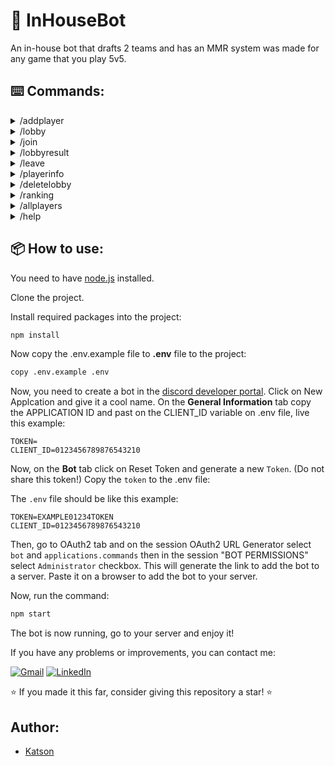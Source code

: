 # 🤖 InHouseBot
An in-house bot that drafts 2 teams and has an MMR system was made for any game that you play 5v5.

## ⌨️ Commands:

<details>
  <summary> /addplayer </summary>
  
  - Adds a player to the list of the players (only players added can use another commands expect: */help*). A player starts with 50mmr points.
  
    * options:
        - player - Select a user from discord server.
     
</details>
<details>
  <summary> /lobby </summary>
  
  - Creates a lobby, then players can use */join* to enter the lobby
  
</details>

<details>
  <summary> /join </summary>
  
  - Join a created lobby. When the lobby reaches 10 players, the bot will make the 2 teams equalized based on mmr.
</details>

<details>
  <summary> /lobbyresult </summary>
  
  - When a game is defined use */lobbyresult* to record the result of the lobby, this will also update mmrs and wins/loses/games of the players of the lobby. The players of the winner team wins 5mmr points, the players of loser team lose 5mmr points.
  
    * options:
        - lobbynumber - The number of the lobby we wanna defined the result.
        - winnerteam - The team that won the lobby.
</details>

<details>
  <summary> /leave </summary>
  
  - Leave from a created lobby joinned before. Notice: you can't leave a lobby alredy in progress.
</details>

<details>
  <summary> /playerinfo </summary>
  
  - Shows info of a player.
      * options:
        - player - Select a player from discord server
</details>

</details>

<details>
  <summary> /deletelobby </summary>
  
  - Deletes a lobby openned (undefined teams) or in progress (defined teams).
      * options:
        - lobbynumber - The number of the lobby we wanna delete.
</details>

<details>
  <summary> /ranking </summary>
  
  - Shows ranking of players based on selected option.
      * options:
        - option - Select between: Top 10 MMR, Bot 10 MMR, Top 10 Wins or Top 10 Loses
  
  
</details>

<details>
  <summary> /allplayers </summary>
  
  - Shows all players who have been added to the inhouse.
</details>

<details>
  <summary> /help </summary>
  
  - Shows commands info.
</details>

## 📦 How to use:
You need to have [node.js](https://nodejs.org/en) installed.

Clone the project.

Install required packages into the project:
  ```bash
npm install
  ```

Now copy the .env.example file to **.env** file to the project:
  ```.bash
copy .env.example .env
  ```

Now, you need to create a bot in the [discord developer portal](https://discord.com/developers/applications).
Click on New Applcation and give it a cool name.
On the **General Information** tab copy the APPLICATION ID and past on the CLIENT_ID variable on .env file, live this example: 

  ```.env
TOKEN=
CLIENT_ID=0123456789876543210
  ```

Now, on the **Bot** tab click on Reset Token and generate a new `Token`. (Do not share this token!)
Copy the `token` to the .env file:

The `.env` file should be like this example:
  ```.env
TOKEN=EXAMPLE01234TOKEN
CLIENT_ID=0123456789876543210
  ```

Then, go to OAuth2 tab and on the session OAuth2 URL Generator select `bot` and `applications.commands` then in the session "BOT PERMISSIONS" select `Administrator` checkbox. 
This will generate the link to add the bot to a server. Paste it on a browser to add the bot to your server.

Now, run the command:
   ```.js
npm start
  ```

The bot is now running, go to your server and enjoy it!

If you have any problems or improvements, you can contact me:

[<img src="https://img.shields.io/badge/-Gmail-FF0000?style=flat-square&labelColor=FF0000&logo=gmail&logoColor=white&link=" alt="Gmail"/></a>](mailto:katson.alves@ccc.ufcg.edu.br)
[<img src="https://img.shields.io/badge/-Linkedin-0e76a8?style=flat-square&logo=Linkedin&logoColor=white&link=" alt="LinkedIn"/></a>](https://www.linkedin.com/in/katsonmatheus/)

⭐ If you made it this far, consider giving this repository a star! ⭐
 
## Author:
- [Katson](https://github.com/katson1)
